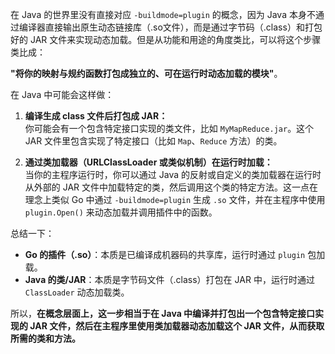 
在 Java 的世界里没有直接对应 `-buildmode=plugin` 的概念，因为 Java 本身不通过编译器直接输出原生动态链接库（.so文件），而是通过字节码（.class）和打包好的 JAR 文件来实现动态加载。但是从功能和用途的角度类比，可以将这个步骤类比成：

**"将你的映射与规约函数打包成独立的、可在运行时动态加载的模块"**。

在 Java 中可能会这样做：

1. **编译生成 class 文件后打包成 JAR：**  
    你可能会有一个包含特定接口实现的类文件，比如 `MyMapReduce.jar`。这个 JAR 文件里包含实现了特定接口（比如 `Map`、`Reduce` 方法）的类。
    
2. **通过类加载器（URLClassLoader 或类似机制）在运行时加载：**  
    当你的主程序运行时，你可以通过 Java 的反射或自定义的类加载器在运行时从外部的 JAR 文件中加载特定的类，然后调用这个类的特定方法。这一点在理念上类似 Go 中通过 `-buildmode=plugin` 生成 `.so` 文件，并在主程序中使用 `plugin.Open()` 来动态加载并调用插件中的函数。
    

总结一下：

- **Go 的插件（.so）**：本质是已编译成机器码的共享库，运行时通过 `plugin` 包加载。
- **Java 的类/JAR**：本质是字节码文件（.class）打包在 JAR 中，运行时通过 `ClassLoader` 动态加载类。

所以，**在概念层面上，这一步相当于在 Java 中编译并打包出一个包含特定接口实现的 JAR 文件，然后在主程序里使用类加载器动态加载这个 JAR 文件，从而获取所需的类和方法。**